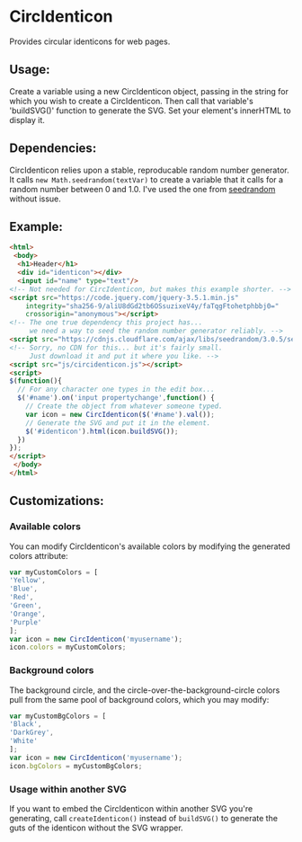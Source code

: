 # CircIdenticon
Provides circular identicons for web pages.

## Usage:

Create a variable using a new CircIdenticon object, passing in the string for which you wish to create a CircIdenticon.
Then call that variable's 'buildSVG()' function to generate the SVG.  Set your element's innerHTML to display it.


## Dependencies:

CircIdenticon relies upon a stable, reproducable random number generator.  It calls `new Math.seedrandom(textVar)` to create
a variable that it calls for a random number between 0 and 1.0.  I've used the one from [seedrandom](https://github.com/davidbau/seedrandom) without issue.

## Example:

```html
<html>
 <body>
  <h1>Header</h1>
  <div id="identicon"></div>
  <input id="name" type="text"/>
<!-- Not needed for CircIdenticon, but makes this example shorter. -->
<script src="https://code.jquery.com/jquery-3.5.1.min.js"
	integrity="sha256-9/aliU8dGd2tb6OSsuzixeV4y/faTqgFtohetphbbj0="
	crossorigin="anonymous"></script>
<!-- The one true dependency this project has...
	 we need a way to seed the random number generator reliably. -->
<script src="https://cdnjs.cloudflare.com/ajax/libs/seedrandom/3.0.5/seedrandom.min.js"></script>
<!-- Sorry, no CDN for this... but it's fairly small.
	 Just download it and put it where you like. -->
<script src="js/circidenticon.js"></script>
<script>
$(function(){
  // For any character one types in the edit box...
  $('#name').on('input propertychange',function() {
    // Create the object from whatever someone typed.
    var icon = new CircIdenticon($('#name').val());
    // Generate the SVG and put it in the element.
    $('#identicon').html(icon.buildSVG());
  })
});
</script>
 </body>
</html>
```

## Customizations:

### Available colors

You can modify CircIdenticon's available colors by modifying the generated colors attribute:

```javascript
var myCustomColors = [
'Yellow',
'Blue',
'Red',
'Green',
'Orange',
'Purple'
];
var icon = new CircIdenticon('myusername');
icon.colors = myCustomColors;
```

### Background colors

The background circle, and the circle-over-the-background-circle colors pull from the same pool of background colors,
which you may modify:

```javascript
var myCustomBgColors = [
'Black',
'DarkGrey',
'White'
];
var icon = new CircIdenticon('myusername');
icon.bgColors = myCustomBgColors;
```

### Usage within another SVG

If you want to embed the CircIdenticon within another SVG you're generating, call `createIdenticon()` instead of `buildSVG()`
to generate the guts of the identicon without the SVG wrapper.

